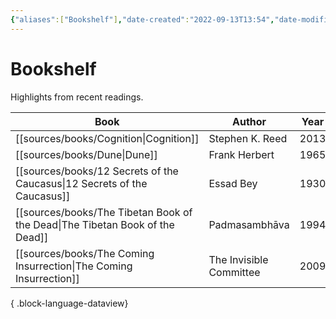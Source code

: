 ```yaml
---
{"aliases":["Bookshelf"],"date-created":"2022-09-13T13:54","date-modified":"2023-04-25T18:36","dg-publish":true,"tags":["map"],"title":"Bookshelf","up":[["+home"]],"permalink":"/atlas/bookshelf/","dgPassFrontmatter":true,"created":"2022-09-13T13:54","updated":"2023-04-25T18:36"}
---
```



# Bookshelf

Highlights from recent readings.

| Book                                                                            | Author                  | Year |
| ------------------------------------------------------------------------------- | ----------------------- | ---- |
| [[sources/books/Cognition\|Cognition]]                                       | Stephen K. Reed         | 2013 |
| [[sources/books/Dune\|Dune]]                                                 | Frank Herbert           | 1965 |
| [[sources/books/12 Secrets of the Caucasus\|12 Secrets of the Caucasus]]     | Essad Bey               | 1930 |
| [[sources/books/The Tibetan Book of the Dead\|The Tibetan Book of the Dead]] | Padmasambhāva           | 1994 |
| [[sources/books/The Coming Insurrection\|The Coming Insurrection]]           | The Invisible Committee | 2009 |

{ .block-language-dataview}
